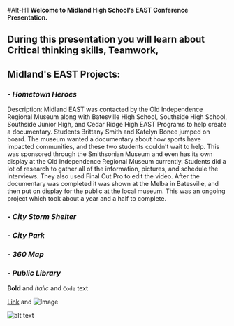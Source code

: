 
#Alt-H1 **Welcome to Midland High School's EAST Conference Presentation.**

## During this presentation you will learn about Critical thinking skills, Teamwork, 

## Midland's EAST Projects:


### - *Hometown Heroes*
Description: Midland EAST was contacted by the Old Independence Regional Museum along with Batesville High School, Southside High School, Southside Junior High, and Cedar Ridge High EAST Programs to help create a documentary. Students Brittany Smith and Katelyn Bonee jumped on board. The museum wanted a documentary about how sports have impacted communities, and these two students couldn’t wait to help. This was sponsored through the Smithsonian Museum and even has its own display at the Old Independence Regional Museum currently. Students did a lot of research to gather all of the information, pictures, and schedule the interviews. They also used Final Cut Pro to edit the video. After the documentary was completed it was shown at the Melba in Batesville, and then put on display for the public at the local museum. This was an ongoing project which took about a year and a half to complete.

### - *City Storm Shelter*


### - *City Park*


### - *360 Map*


### - *Public Library*


**Bold** and _Italic_ and `Code` text

[Link](url) and ![Image](src)

![alt text](https://s3.amazonaws.com/scschoolfiles/104/img_stkpic_z5tqdd_764x5000.jpg "Midland School logo")
